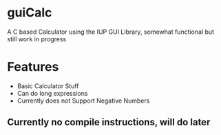 # guiCalc
A C based Calculator using the IUP GUI Library, somewhat functional but still work in progress

# Features
- Basic Calculator Stuff
- Can do long expressions
- Currently does not Support Negative Numbers

## Currently no compile instructions, will do later
